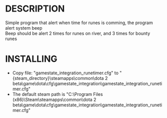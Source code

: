 # DESCRIPTION
Simple program that alert when time for runes is comming, the program alert system beep  
Beep should be alert 2 times for runes on river, and 3 times for bounty runes  

# INSTALLING
- Copy file: "gamestate_integration_runetimer.cfg" to "{steam_directory}\steamapps\common\dota 2 beta\game\dota\cfg\gamestate_integration\gamestate_integration_runetimer.cfg"  
- The default steam path is "C:\Program Files (x86)\Steam\steamapps\common\dota 2 beta\game\dota\cfg\gamestate_integration\gamestate_integration_runetimer.cfg"
